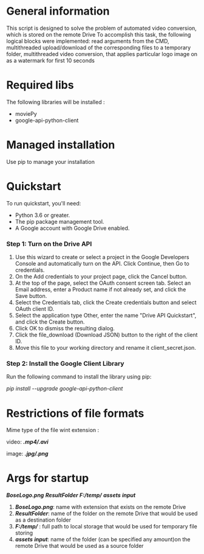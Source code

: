 # **General information**
This script is designed to solve the problem of automated video conversion, which is stored on the remote Drive
To accomplish this task, the following logical blocks were implemented: read arguments from the CMD, multithreaded upload/download of the corresponding files to a temporary folder, multithreaded video conversion, that applies particular logo image on as a watermark for first 10 seconds
# **Required libs**
The following libraries will be installed :
  * moviePy
  * google-api-python-client
# **Managed installation**
Use pip  to manage your installation
# **Quickstart**
  To run quickstart, you'll need:
  * Python 3.6 or greater.
  * The pip package management tool.
  * A Google account with Google Drive enabled.
### **Step 1: Turn on the Drive API**
  1. Use this wizard to create or select a project in the Google Developers Console and automatically turn on the API. Click Continue, then Go to credentials.
  2. On the Add credentials to your project page, click the Cancel button.
  3. At the top of the page, select the OAuth consent screen tab. Select an Email address, enter a Product name if not already set, and click the Save button.
  4. Select the Credentials tab, click the Create credentials button and select OAuth client ID.
  5. Select the application type Other, enter the name "Drive API Quickstart", and click the Create button.
  6. Click OK to dismiss the resulting dialog.
  7. Click the file_download (Download JSON) button to the right of the client ID.
  8. Move this file to your working directory and rename it client_secret.json.
### **Step 2: Install the Google Client Library**
   Run the following command to install the library using pip:
   
   *pip install --upgrade google-api-python-client*
   
# **Restrictions of file formats**
  Mime type of the file wint extension :
  
  video: ***.mp4/.avi***
  
  image: ***.jpg/.png***

# **Args for startup**
***BoseLogo.png*** ***ResultFolder*** ***F:/temp/*** ***assets*** ***input***
 1. ***BoseLogo.png***: name with extension that exists on the remote Drive
 2. ***ResultFolder***: name of the folder on the remote Drive that would be used as a destination folder
 3.  ***F:/temp/***  : full path to local storage that would be used for temporary file storing
 4. ***assets*** ***input***: name of the folder (can be specified any amount)on the remote Drive that would be used as a source folder
